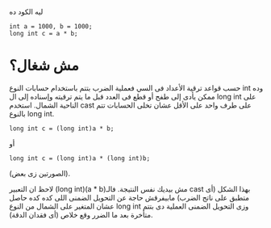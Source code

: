 ليه الكود ده
```
int a = 1000, b = 1000;
long int c = a * b;
```
مش شغال؟
===================
حسب قواعد ترقية الأعداد فى السي فعملية الضرب بتتم باستخدام حسابات النوع  int وده ممكن يأدى إلى طفح أو قطع فى العدد قبل ما يتم ترقيته وإسناده إلى ال long int على الناحية الشمال.
استخدم cast على طرف واحد على الأقل عشان تخلى الحسابات تتم بالنوع  long int.
```
long int c = (long int)a * b;
```
أو
```
long int c = (long int)a * (long int)b;
```
(الصورتين زى بعض).

لاحظ ان التعبير (long int)(a * b)مش بيديك نفس النتيجة. فالـ cast بهذا الشكل (أى متطبق على ناتج الضرب) مابيفرقش حاجة عن التحويل الضمنى اللى كده كده حاصل عشان المتغير على الشمال من النوع long int  وزى التحويل الضمنى العملية دى بتتم متأخرة بعد ما الضرر وقع خلاص (أى فقدان الدقة).
